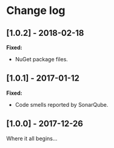 # Change log

<!-- http://keepachangelog.com/en/0.3.0/ 
Added       for new features.
Changed     for changes in existing functionality.
Deprecated  for once-stable features removed in upcoming releases.
Removed     for deprecated features removed in this release.
Fixed       for any bug fixes.
Security    to invite users to upgrade in case of vulnerabilities.
-->

## [1.0.2] - 2018-02-18

**Fixed:**

* NuGet package files.

## [1.0.1] - 2017-01-12

**Fixed:**

* Code smells reported by SonarQube.

## [1.0.0] - 2017-12-26

Where it all begins...